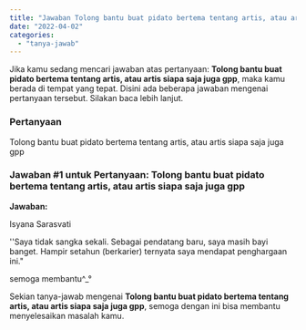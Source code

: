 ```yaml
---
title: "Jawaban Tolong bantu buat pidato bertema tentang artis, atau artis siapa saja juga gpp"
date: "2022-04-02"
categories: 
  - "tanya-jawab"
---
```


Jika kamu sedang mencari jawaban atas pertanyaan: **Tolong bantu buat pidato bertema tentang artis, atau artis siapa saja juga gpp**, maka kamu berada di tempat yang tepat. Disini ada beberapa jawaban mengenai pertanyaan tersebut. Silakan baca lebih lanjut.

### Pertanyaan

Tolong bantu buat pidato bertema tentang artis, atau artis siapa saja juga gpp

### Jawaban #1 untuk Pertanyaan: Tolong bantu buat pidato bertema tentang artis, atau artis siapa saja juga gpp

**Jawaban:**

Isyana Sarasvati

''Saya tidak sangka sekali. Sebagai pendatang baru, saya masih bayi banget. Hampir setahun (berkarier) ternyata saya mendapat penghargaan ini."

semoga membantu^\_°

Sekian tanya-jawab mengenai **Tolong bantu buat pidato bertema tentang artis, atau artis siapa saja juga gpp**, semoga dengan ini bisa membantu menyelesaikan masalah kamu.
